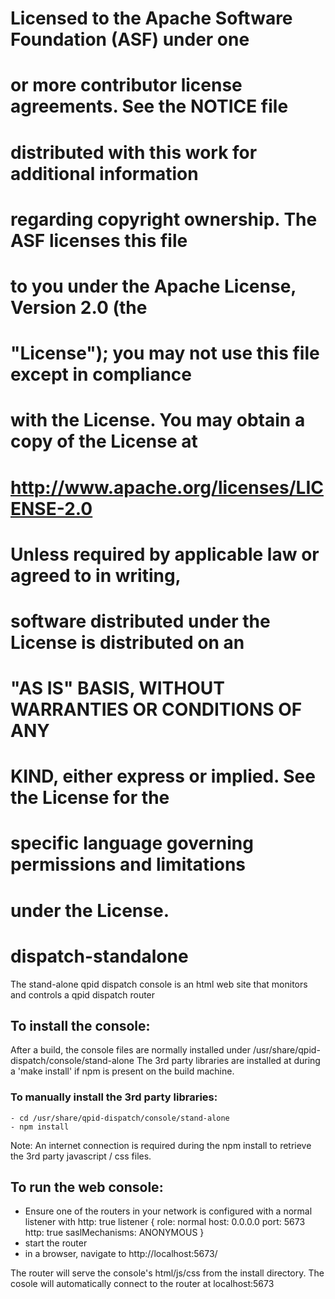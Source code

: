 #
# Licensed to the Apache Software Foundation (ASF) under one
# or more contributor license agreements.  See the NOTICE file
# distributed with this work for additional information
# regarding copyright ownership.  The ASF licenses this file
# to you under the Apache License, Version 2.0 (the
# "License"); you may not use this file except in compliance
# with the License.  You may obtain a copy of the License at
#
#   http://www.apache.org/licenses/LICENSE-2.0
#
# Unless required by applicable law or agreed to in writing,
# software distributed under the License is distributed on an
# "AS IS" BASIS, WITHOUT WARRANTIES OR CONDITIONS OF ANY
# KIND, either express or implied.  See the License for the
# specific language governing permissions and limitations
# under the License.
#
# dispatch-standalone
The stand-alone qpid dispatch console is an html web site that monitors and controls a qpid dispatch router

## To install the console:

  After a build, the console files are normally installed under /usr/share/qpid-dispatch/console/stand-alone
  The 3rd party libraries are installed at during a 'make install' if npm is present on the build machine.

  ### To manually install the 3rd party libraries:
    - cd /usr/share/qpid-dispatch/console/stand-alone
    - npm install

Note: An internet connection is required during the npm install to retrieve the 3rd party javascript / css files.

## To run the web console:
- Ensure one of the routers in your network is configured with a normal listener with http: true
listener {
    role: normal
    host: 0.0.0.0
    port: 5673
    http: true
    saslMechanisms: ANONYMOUS
}
- start the router
- in a browser, navigate to http://localhost:5673/

The router will serve the console's html/js/css from the install directory.
The cosole will automatically connect to the router at localhost:5673



